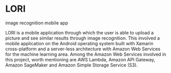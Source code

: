 # LORI
image recognition mobile app


LORI is a mobile application through which the user is able to upload a picture and see similar results through image recognition. This involved a mobile application on the Android operating system built with Xamarin cross-platform and a server-less architecture with Amazon Web Services for the machine learning area. Among the Amazon Web Services involved in this project, worth mentioning are AWS Lambda, Amazon API Gateway, Amazon SageMaker and Amazon Simple Storage Service (S3).
